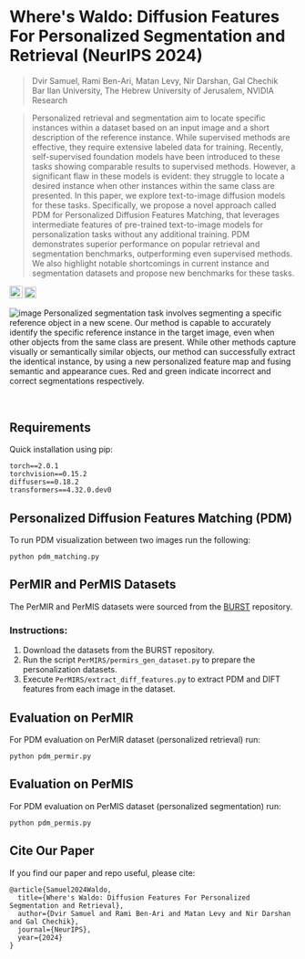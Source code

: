 # Where's Waldo: Diffusion Features For Personalized Segmentation and Retrieval (NeurIPS 2024)
> Dvir Samuel, Rami Ben-Ari, Matan Levy, Nir Darshan, Gal Chechik    
> Bar Ilan University, The Hebrew University of Jerusalem, NVIDIA Research

>
>
> Personalized retrieval and segmentation aim to locate specific instances within a dataset based on an input image and a short description of the reference instance. While supervised methods are effective, they require extensive labeled data for training. Recently, self-supervised foundation models have been introduced to these tasks showing comparable results to supervised methods. However, a significant flaw in these models is evident: they struggle to locate a desired instance when other instances within the same class are presented. In this paper, we explore text-to-image diffusion models for these tasks. Specifically, we propose a novel approach called PDM for Personalized Diffusion Features Matching, that leverages intermediate features of pre-trained text-to-image models for personalization tasks without any additional training. PDM demonstrates superior performance on popular retrieval and segmentation benchmarks, outperforming even supervised methods. We also highlight notable shortcomings in current instance and segmentation datasets and propose new benchmarks for these tasks.


<a href="https://arxiv.org/abs/2405.18025"><img src="https://img.shields.io/badge/arXiv-2405.18025-b31b1b.svg" height=22.5></a>
<a href="https://dvirsamuel.github.io/pdm.github.io/" rel="nofollow"><img src="https://camo.githubusercontent.com/ef82193f89c1e8f821031c916df3beccd5dd2c335309055d265d647a89e064e8/68747470733a2f2f696d672e736869656c64732e696f2f7374617469632f76313f6c6162656c3d50726f6a656374266d6573736167653d5765627369746526636f6c6f723d726564" height="20.5" data-canonical-src="https://img.shields.io/static/v1?label=Project&amp;message=Website&amp;color=red" style="max-width: 100%;"></a></p>

![image](https://github.com/user-attachments/assets/c90fcb80-52f3-4a1e-9b08-7c93528d3c6d)
Personalized segmentation task involves segmenting a specific reference object in a new scene. Our method is capable to accurately identify the specific reference instance in the target image, even when other objects from the same class are present. While other methods capture visually or semantically similar objects, our method can successfully extract the identical instance, by using a new personalized feature map and fusing semantic and appearance cues. Red and green indicate incorrect and correct segmentations respectively.


<br>

## Requirements

Quick installation using pip:
```
torch==2.0.1
torchvision==0.15.2
diffusers==0.18.2
transformers==4.32.0.dev0
```

## Personalized Diffusion Features Matching (PDM)

To run PDM visualization between two images run the following:

```
python pdm_matching.py
```

## PerMIR and PerMIS Datasets

The PerMIR and PerMIS datasets were sourced from the [BURST](https://github.com/Ali2500/BURST-benchmark) repository. 

### Instructions:
1. Download the datasets from the BURST repository.
2. Run the script `PerMIRS/permirs_gen_dataset.py` to prepare the personalization datasets.
3. Execute `PerMIRS/extract_diff_features.py` to extract PDM and DIFT features from each image in the dataset.


## Evaluation on PerMIR

For PDM evaluation on PerMIR dataset (personalized retrieval) run:

```
python pdm_permir.py
```

## Evaluation on PerMIS

For PDM evaluation on PerMIS dataset (personalized segmentation) run:

```
python pdm_permis.py
```



## Cite Our Paper
If you find our paper and repo useful, please cite:
```
@article{Samuel2024Waldo,
  title={Where's Waldo: Diffusion Features For Personalized Segmentation and Retrieval},
  author={Dvir Samuel and Rami Ben-Ari and Matan Levy and Nir Darshan and Gal Chechik},
  journal={NeurIPS},
  year={2024}
}
```
